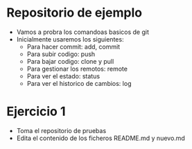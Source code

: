# Repositorio de ejemplo

- Vamos a probra los comandoas basicos de git
- Inicialmente usaremos los siguientes:
    - Para hacer commit: add, commit
    - Para subir codigo: push
    - Para bajar codigo: clone y pull
    - Para gestionar los remotos: remote
    - Para ver el estado: status
    - Para ver el historico de cambios: log

# Ejercicio 1

- Toma el repositorio de pruebas
- Edita el contenido de los ficheros README.md  y nuevo.md